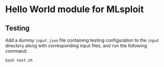# Hello World module for MLsploit

## Testing

Add a dummy `input.json` file containing testing configuration to the `input` directory along with corresponding input files, and run the following command:

```
bash test.sh
```
